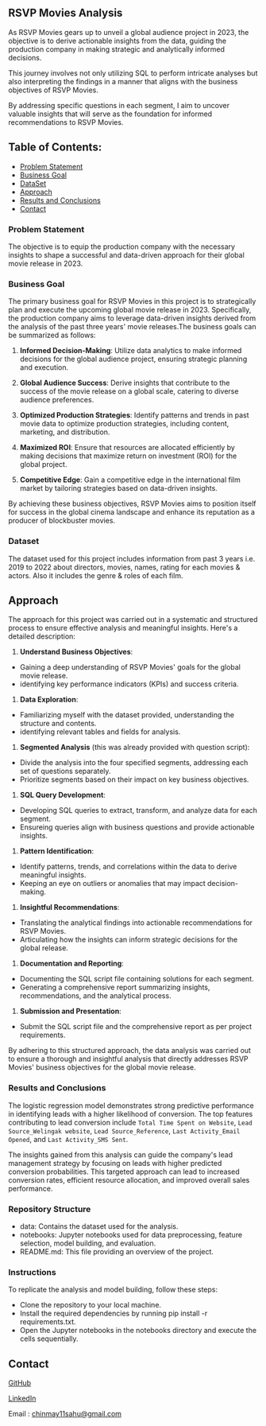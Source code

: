 ## RSVP Movies Analysis

As RSVP Movies gears up to unveil a global audience project in 2023, the objective is to derive actionable insights from the data, guiding the production company in making strategic and analytically informed decisions.

This journey involves not only utilizing SQL to perform intricate analyses but also interpreting the findings in a manner that aligns with the business objectives of RSVP Movies.

By addressing specific questions in each segment, I aim to uncover valuable insights that will serve as the foundation for informed recommendations to RSVP Movies.

## Table of Contents:
* [Problem Statement](#problem-statement)
* [Business Goal](#business-goal)
* [DataSet](dataset)
* [Approach](#approach)
* [Results and Conclusions](#results-and-conclusions)
* [Contact](#contact)

### Problem Statement
The objective is to equip the production company with the necessary insights to shape a successful and data-driven approach for their global movie release in 2023. 

### Business Goal
The primary business goal for RSVP Movies in this project is to strategically plan and execute the upcoming global movie release in 2023. Specifically, the production company aims to leverage data-driven insights derived from the analysis of the past three years' movie releases.The business goals can be summarized as follows:

1) **Informed Decision-Making**: Utilize data analytics to make informed decisions for the global audience project, ensuring strategic planning and execution.

1) **Global Audience Success**: Derive insights that contribute to the success of the movie release on a global scale, catering to diverse audience preferences.

1) **Optimized Production Strategies**: Identify patterns and trends in past movie data to optimize production strategies, including content, marketing, and distribution.

1) **Maximized ROI**: Ensure that resources are allocated efficiently by making decisions that maximize return on investment (ROI) for the global project.

1) **Competitive Edge**: Gain a competitive edge in the international film market by tailoring strategies based on data-driven insights.

By achieving these business objectives, RSVP Movies aims to position itself for success in the global cinema landscape and enhance its reputation as a producer of blockbuster movies.

### Dataset
The dataset used for this project includes information from past 3 years i.e. 2019 to 2022 about directors, movies, names, rating for each movies & actors. Also it includes the genre & roles of each film.

## Approach
The approach for this project was carried out in a systematic and structured process to ensure effective analysis and meaningful insights. Here's a detailed description:

1) **Understand Business Objectives**:

- Gaining a deep understanding of RSVP Movies' goals for the global movie release.
- identifying key performance indicators (KPIs) and success criteria.

1) **Data Exploration**:

- Familiarizing myself with the dataset provided, understanding the structure and contents.
- identifying relevant tables and fields for analysis.

1) **Segmented Analysis** (this was already provided with question script):

- Divide the analysis into the four specified segments, addressing each set of questions separately.
- Prioritize segments based on their impact on key business objectives.

1) **SQL Query Development**:

- Developing SQL queries to extract, transform, and analyze data for each segment.
- Ensureing queries align with business questions and provide actionable insights.

1) **Pattern Identification**:

- Identify patterns, trends, and correlations within the data to derive meaningful insights.
- Keeping an eye on outliers or anomalies that may impact decision-making.

1) **Insightful Recommendations**:

- Translating the analytical findings into actionable recommendations for RSVP Movies.
- Articulating how the insights can inform strategic decisions for the global release.

1) **Documentation and Reporting**:

- Documenting the SQL script file containing solutions for each segment.
- Generating a comprehensive report summarizing insights, recommendations, and the analytical process.

1) **Submission and Presentation**:

- Submit the SQL script file and the comprehensive report as per project requirements.

By adhering to this structured approach, the data analysis was carried out to ensure a thorough and insightful analysis that directly addresses RSVP Movies' business objectives for the global movie release. 

### Results and Conclusions
The logistic regression model demonstrates strong predictive performance in identifying leads with a higher likelihood of conversion. The top features contributing to lead conversion include `Total Time Spent on Website`, `Lead Source_Welingak website`, `Lead Source_Reference`, `Last Activity_Email Opened`, and `Last Activity_SMS Sent`.

The insights gained from this analysis can guide the company's lead management strategy by focusing on leads with higher predicted conversion probabilities. This targeted approach can lead to increased conversion rates, efficient resource allocation, and improved overall sales performance.

### Repository Structure
<ul>
    <li>data: Contains the dataset used for the analysis.</li>
    <li>notebooks: Jupyter notebooks used for data preprocessing, feature selection, model building, and evaluation.</li>
    <li>README.md: This file providing an overview of the project.</li>
</ul>

### Instructions
To replicate the analysis and model building, follow these steps:
<ul>
    <li>Clone the repository to your local machine.</li>
    <li>Install the required dependencies by running pip install -r requirements.txt.</li>
    <li>Open the Jupyter notebooks in the notebooks directory and execute the cells sequentially.</li>
</ul>

## Contact
   
[GitHub](https://github.com/ChinmaySahu10) 
  
[LinkedIn](https://www.linkedin.com/in/sahuchinmay/)
  
Email : chinmay11sahu@gmail.com
